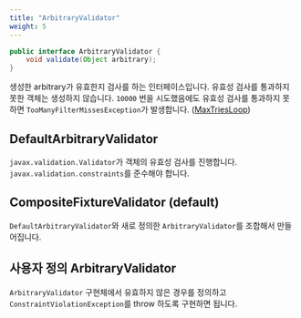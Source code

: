 ```yaml
---
title: "ArbitraryValidator"
weight: 5
---
```

```java
public interface ArbitraryValidator {
	void validate(Object arbitrary);
}
```

생성한 arbitrary가 유효한지 검사를 하는 인터페이스입니다. 
유효성 검사를 통과하지 못한 객체는 생성하지 않습니다.
`10000` 번을 시도했음에도 유효성 검사를 통과하지 못하면 `TooManyFilterMissesException`가 발생합니다. ([MaxTriesLoop](https://github.com/jlink/jqwik/blob/master/engine/src/main/java/net/jqwik/engine/properties/MaxTriesLoop.java))

## DefaultArbitraryValidator
`javax.validation.Validator`가 객체의 유효성 검사를 진행합니다. `javax.validation.constraints`를 준수해야 합니다.

## CompositeFixtureValidator (default)
`DefaultArbitraryValidator`와 새로 정의한 `ArbitraryValidator`를 조합해서 만들어집니다.


## 사용자 정의 ArbitraryValidator

`ArbitraryValidator` 구현체에서 유효하지 않은 경우를 정의하고 `ConstraintViolationException`를 throw 하도록 구현하면 됩니다.
